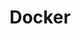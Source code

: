 ---
title: "Docker"
description: "Set of platform as a service products that use OS-level virtualization to deliver software in packages called containers."
slug: "docker"
image: dockerLogo.png
style:
  background: "#2497ED"
  color: "#fff"
---